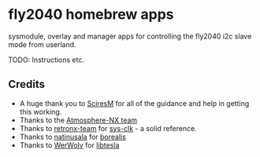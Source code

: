 # fly2040 homebrew apps

sysmodule, overlay and manager apps for controlling the fly2040 i2c slave mode from userland.

TODO: Instructions etc.

## Credits
- A huge thank you to [SciresM](https://github.com/SciresM) for all of the guidance and help in getting this working.
- Thanks to the [Atmosphere-NX team](https://github.com/Atmosphere-NX)
- Thanks to [retronx-team](https://github.com/retronx-team) for [sys-clk](https://github.com/retronx-team/sys-clk) - a solid reference.
- Thanks to [natinusala](https://github.com/natinusala) for [borealis](https://github.com/natinusala/borealis)
- Thanks to [WerWolv](https://github.com/WerWolv) for [libtesla](https://github.com/WerWolv/libtesla)
